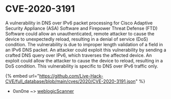 # CVE-2020-3191

A vulnerability in DNS over IPv6 packet processing for Cisco Adaptive Security Appliance (ASA) Software and Firepower Threat Defense (FTD) Software could allow an unauthenticated, remote attacker to cause the device to unexpectedly reload, resulting in a denial of service (DoS) condition. The vulnerability is due to improper length validation of a field in an IPv6 DNS packet. An attacker could exploit this vulnerability by sending a crafted DNS query over IPv6, which traverses the affected device. An exploit could allow the attacker to cause the device to reload, resulting in a DoS condition. This vulnerability is specific to DNS over IPv6 traffic only.

{% embed url="https://github.com/Live-Hack-CVE/full_database/blob/main/cves/2020/CVE-2020-3191.json" %}


* 0xn0ne ~> [weblogicScanner](https://www.alice-snow.ru/2020/database/cve-2020-3191/weblogicscanner-0xn0ne)